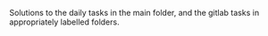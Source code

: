 Solutions to the daily tasks in the main folder, and the gitlab tasks in appropriately labelled folders.
